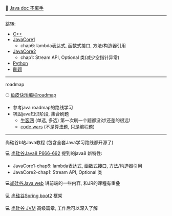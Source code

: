 :book: [Java doc 不离手](https://docs.oracle.com/en/java/javase/17/docs/api/)

---

跳转:
+ [C++](./CPP/readme.md)
+ [JavaCore1](./javaCore/myJavaCore1.md)
  + chap6: lambda表达式, 函数式接口, 方法/构造器引用  
+ [JavaCore2](./javaCore2/myJavaCore2.md)
  + chap1: Stream API, Optional 类(减少空指针异常) 
+ [Python](./Python/readme.md)
+ [刷题](./%E5%88%B7%E9%A2%98/newCoder.md)
---
roadmap

:full_moon: [鱼皮快乐编程roadmap](https://github.com/liyupi/code-roadmap) 
+ 参考java roadmap的路线学习
+ 巩固java知识阶段, 集合刷题
  + [牛客网](https://www.nowcoder.com/exam/intelligent?questionJobId=10&tagId=21000) (单选, 多选) 第一次刷一个题都没对!还差的很远!
  + [code wars](https://www.codewars.com/dashboard) (不是算法题, 只是编程题) 

---
尚硅谷b站Java教程 (包含全套Java学习路线都开源了)

:computer: [尚硅谷Java8 P666-692](https://www.bilibili.com/video/BV1Kb411W75N?p=666&vd_source=c6866d088ad067762877e4b6b23ab9df) 提到的java8 新特性:
+ JavaCore1-chap6: lambda表达式, 函数式接口, 方法/构造器引用  
+ JavaCore2-chap1: Stream API, Optional 类 

:computer:[尚硅谷Java web](https://www.bilibili.com/video/BV1Y7411K7zz/?vd_source=c6866d088ad067762877e4b6b23ab9df) 讲前端的一些内容, 和JR的课程有重叠

:computer: [尚硅谷Spring boot2](https://www.bilibili.com/video/BV19K4y1L7MT/?vd_source=c6866d088ad067762877e4b6b23ab9df) 框架

:computer: [尚硅谷 JVM](https://www.bilibili.com/video/BV1PJ411n7xZ/?vd_source=c6866d088ad067762877e4b6b23ab9df) 高级篇章, 工作后可以深入了解
